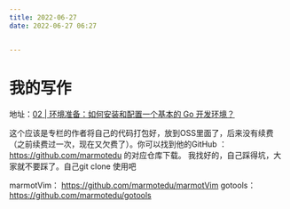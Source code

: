 ```yaml
---
title: 2022-06-27
date: 2022-06-27 06:27


---
```


# 我的写作

地址：[02 | 环境准备：如何安装和配置一个基本的 Go 开发环境？](https://time.geekbang.org/column/article/378076)

这个应该是专栏的作者将自己的代码打包好，放到OSS里面了，后来没有续费（之前续费过一次，现在又欠费了）。你可以找到他的GitHub ：https://github.com/marmotedu 的对应仓库下载。
我找好的，自己踩得坑，大家就不要踩了。自己git clone 使用吧

marmotVim： https://github.com/marmotedu/marmotVim
gotools：https://github.com/marmotedu/gotools